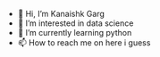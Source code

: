 - 👋 Hi, I’m Kanaishk Garg
- 👀 I’m interested in data science
- 🌱 I’m currently learning python
- 📫 How to reach me on here i guess

<!---
kanaishkgarg2/kanaishkgarg2 is a ✨ special ✨ repository because its `README.md` (this file) appears on your GitHub profile.
You can click the Preview link to take a look at your changes.
--->
